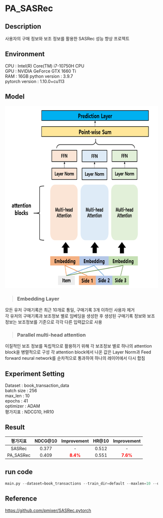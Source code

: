 # PA_SASRec

## Description
사용자의 구매 정보와 보조 정보를 활용한 SASRec 성능 향상 프로젝트  

## Environment
CPU : Intel(R) Core(TM) i7-10750H CPU  
GPU : NVIDIA GeForce GTX 1660 Ti  
RAM : 16GB
python version : 3.9.7  
pytorch version : 1.10.0+cu113  

## Model
<img src="https://github.com/et007693/PA_SASRec/blob/main/img/model.png?raw=true" width="600" height="600"></img>

  > ### Embedding Layer  
  모든 유저 구매기록은 최근 10개로 통일, 구매기록 3개 이하인 사용자 제거  
  각 유저의 구매기록과 보조정보 별로 임베딩을 생성한 후 생성된 구매기록 정보와 보조정보는 보조정보를 기준으로 각각 다른
  입력값으로 사용
  
  
  > ### Parallel multi-head attention  
  이질적인 보조 정보를 독립적으로 활용하기 위해 각 보조정보 별로 하나의 attention block을 병렬적으로 구성
  각 attention block에서 나온 값은 Layer Norm과 Feed forward neural network를 순차적으로 통과하여 하나의 레이어에서 다시 합침
  

## Experiment Setting
Dataset : book_transaction_data  
batch size : 256  
max_len : 10  
epochs : 41  
optimizer : ADAM  
평가지표 : NDCG10, HR10  

## Result

|평가지표|NDCG@10|Improvement|HR@10|Improvement|
|:------:|:---:|:---:|:---:|:---:|
|SASRec|0.377|-|0.512|-|
|PA_SASRec|0.409|<span style="color:red">**8.4%**</span>|0.551|<span style="color:red">**7.6%**</span>|

## run code
``` python
main.py --dataset=book_transactions --train_dir=default --maxlen=10 --dropout_rate=0.2 --device=cuda
```

## Reference
https://github.com/pmixer/SASRec.pytorch
